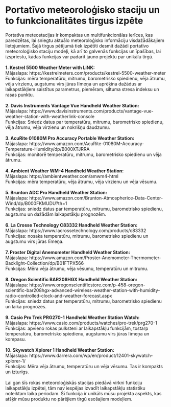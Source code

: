 <h1>Portatīvo meteoroloģisko staciju un to funkcionalitātes tirgus izpēte</h1>
Portatīva meteostacijas ir kompaktas un multifunkcionālas ierīces, kas paredzētas, lai sniegtu aktuālo meteoroloģisko informāciju visdažādākajiem lietojumiem. Šajā tirgus pētījumā tiek izpētīti desmit dažādi portatīvo meteoroloģisko staciju modeļi, kā arī to galvenās funkcijas un īpašības, lai izspriestu, kādas funkcijas var padarīt jauno projektu par unikālu tirgū.<br>
<br>
<strong>1. Kestrel 5500 Weather Meter with LiNK:</strong><br>
Mājaslapa: https://kestrelmeters.com/products/kestrel-5500-weather-meter<br>
Funkcijas: mēra temperatūru, mitrumu, barometrisko spiedienu, vēja ātrumu, vēja virzienu, augstumu virs jūras līmeņa un aprēķina dažādus ar laikapstākļiem saistītus parametrus, piemēram, siltuma stresa indeksu un rasas punktu.<br>
<br>
<strong>2. Davis Instruments Vantage Vue Handheld Weather Station:</strong><br>
Mājaslapa: https://www.davisinstruments.com/products/vantage-vue-weather-station-with-weatherlink-console <br>
Funkcijas: Sniedz datus par temperatūru, mitrumu, barometrisko spiedienu, vēja ātrumu, vēja virzienu un nokrišņu daudzumu.<br>
<br>
<strong>3. AcuRite 01080M Pro Accuracy Portable Weather Station:</strong><br>
Mājaslapa: https://www.amazon.com/AcuRite-01080M-Accuracy-Temperature-Humidity/dp/B000XTJRRA <br>
Funkcijas: monitorē temperatūru, mitrumu, barometrisko spiedienu un vēja ātrumu. <br>
<br>
<strong>4. Ambient Weather WM-4 Handheld Weather Station:</strong><br>
Mājaslapa: https://ambientweather.com/amwm4-html <br>
Funkcijas: mēra temperatūru, vēja ātrumu, vēja virzienu un vēja vēsumu.<br>
<br>
<strong>5. Brunton ADC Pro Handheld Weather Station:</strong><br>
Mājaslapa: https://www.amazon.com/Brunton-Atmospherice-Data-Center-Wind/dp/B000FKMUDU?th=1 <br>
Funkcijas: sniedz datus par temperatūru, mitrumu, barometrisko spiedienu, augstumu un dažādām laikapstākļu prognozēm.<br>
<br>
<strong>6. La Crosse Technology C83332 Handheld Weather Station:</strong><br>
Mājaslapa: https://www.lacrossetechnology.com/products/c83332 <br>
Funkcijas: nosaka temperatūru, mitrumu, barometrisko spiedienu un augstumu virs jūras līmeņa.<br>
<br>
<strong>7. Proster Digital Anemometer Handheld Weather Station:</strong><br>
Mājaslapa: https://www.amazon.com/Proster-Anemometer-Thermometer-Backlight-Collection/dp/B01FTPX566 <br>
Funkcijas: Mēra vēja ātrumu, vēja vēsumu, temperatūru un mitrumu.<br>
<br>
<strong>8. Oregon Scientific BAR208HGX Handheld Weather Station:</strong><br>
Mājaslapa: https://www.oregonscientificstore.com/p-458-oregon-scientific-bar208hgx-advanced-wireless-weather-station-with-humidity-radio-controlled-clock-and-weather-forecast.aspx <br>
Funkcijas: sniedz datus par temperatūru, mitrumu, barometrisko spiedienu un laika prognozes.<br>
<br>
<strong>9. Casio Pro Trek PRG270-1 Handheld Weather Station Watch:</strong> <br>
Mājaslapa: https://www.casio.com/products/watches/pro-trek/prg270-1 <br>
Funkcijas: apvieno rokas pulksteni ar laikapstākļu funkcijām, tostarp temperatūru, barometrisko spiedienu, augstumu virs jūras līmeņa un kompasu.<br>
<br>
<strong>10. Skywatch Xplorer 1 Handheld Weather Station:</strong><br>
Mājaslapa: https://www.darrera.com/wp/en/product/12401-skywatch-xplorer-1/ <br>
Funkcijas: Mēra vēja ātrumu, temperatūru un vēja vēsumu. Tas ir kompakts un izturīgs.<br>
<br>
Lai gan šīs rokas meteoroloģiskās stacijas piedāvā virkni funkciju laikapstākļu izpētei, tām nav iespējas izvadīt laikapstākļu statistiku noteiktam laika periodam. Šī funkcija ir unikāls mūsu projekta aspekts, kas atšķir mūsu produktu no pārējiem tirgū esošajiem modeļiem.<br>


